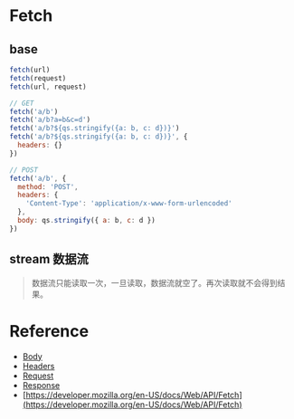 # Fetch

## base

```js
fetch(url)
fetch(request)
fetch(url, request)
```

```js
// GET
fetch('a/b')
fetch('a/b?a=b&c=d')
fetch('a/b?${qs.stringify({a: b, c: d})}')
fetch('a/b?${qs.stringify({a: b, c: d})}', {
  headers: {}
})

// POST
fetch('a/b', {
  method: 'POST',
  headers: {
    'Content-Type': 'application/x-www-form-urlencoded'
  },
  body: qs.stringify({ a: b, c: d })
})
```

## stream 数据流

> 数据流只能读取一次，一旦读取，数据流就空了。再次读取就不会得到结果。

# Reference

- [Body](#js/Body)
- [Headers](#js/Headers)
- [Request](#js/Request)
- [Response](#js/Response)
- [https://developer.mozilla.org/en-US/docs/Web/API/Fetch](https://developer.mozilla.org/en-US/docs/Web/API/Fetch)
